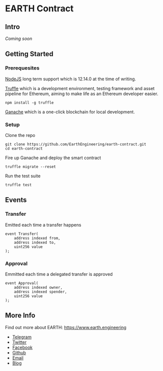 # EARTH Contract

## Intro

_Coming soon_

## Getting Started

### Prerequesites

[NodeJS](https://nodejs.org/en) long term support which is 12.14.0 at the time of writing.

[Truffle](https://www.trufflesuite.com) which is a development environment, testing framework and asset pipeline for Ethereum, aiming to make life as an Ethereum developer easier.

```
npm install -g truffle
```

[Ganache](https://www.trufflesuite.com/ganache) which is a one-click blockchain for local development.

### Setup

Clone the repo

```
git clone https://github.com/EarthEngineering/earth-contract.git
cd earth-contract
```

Fire up Ganache and deploy the smart contract

```
truffle migrate --reset
```

Run the test suite

```
truffle test
```

## Events

### Transfer

Emitted each time a transfer happens

```solidity
event Transfer(
    address indexed from,
    address indexed to,
    uint256 value
);
```

### Approval

Emmitted each time a delegated transfer is approved

```solidity
event Approval(
    address indexed owner,
    address indexed spender,
    uint256 value
);
```

## More Info

Find out more about EARTH: https://www.earth.engineering

- [Telegram](https://t.me/earthengineering)
- [Twitter](https://twitter.com/earth_engineer)
- [Facebook](https://www.facebook.com/TheEarthEngineer)
- [Github](https://github.com/earthengineering)
- [Email](gabriel.earth.engineering@gmail.com)
- [Blog](https://blog.earth.engineering)

```

```
